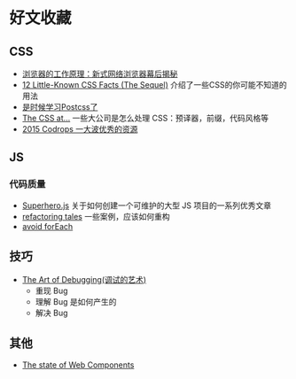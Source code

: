 # 好文收藏
## CSS
* [浏览器的工作原理：新式网络浏览器幕后揭秘](http://www.html5rocks.com/zh/tutorials/internals/howbrowserswork/?from=timeline&isappinstalled=0)
* [12 Little-Known CSS Facts (The Sequel)](http://www.sitepoint.com/12-little-known-css-facts-the-sequel/) 介绍了一些CSS的你可能不知道的用法
* [是时候学习Postcss了](http://davidtheclark.com/its-time-for-everyone-to-learn-about-postcss/)
* [The CSS at…](https://css-tricks.com/css/) 一些大公司是怎么处理 CSS：预译器，前缀，代码风格等
* [2015 Codrops 一大波优秀的资源](http://tympanus.net/codrops2015/)

## JS
### 代码质量
* [Superhero.js](http://superherojs.com/) 关于如何创建一个可维护的大型 JS 项目的一系列优秀文章
* [refactoring tales](http://javascriptplayground.com/the-refactoring-tales/refactoring-tales.html) 一些案例，应该如何重构
* [avoid forEach](http://aeflash.com/2014-11/avoid-foreach.html)

## 技巧
* [The Art of Debugging(调试的艺术)](https://remysharp.com/2015/10/14/the-art-of-debugging)
	* 重现 Bug
	* 理解 Bug 是如何产生的
	* 解决 Bug

## 其他
* [The state of Web Components](https://hacks.mozilla.org/2015/06/the-state-of-web-components)

